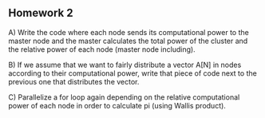 ## Homework 2

A) Write the code where each node sends its computational power to the master node and the master calculates the total power of the cluster and the relative power of each node (master node including).

B) If we assume that we want to fairly distribute a vector A[N] in nodes according to their computational power, write that piece of code next to the previous one that distributes the vector.

C) Parallelize a for loop again depending on the relative computational power of each node in order to calculate pi (using Wallis product).